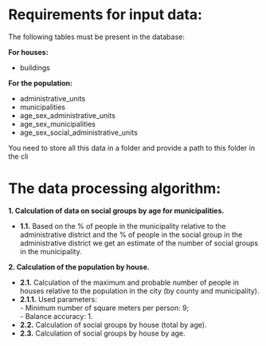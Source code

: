 # Requirements for input data:  

The following tables must be present in the database:

**For houses:**
- buildings

**For the population:**
- administrative_units
- municipalities
- age_sex_administrative_units
- age_sex_municipalities
- age_sex_social_administrative_units

You need to store all this data in a folder and provide a path to this folder in the cli


# The data processing algorithm:

**1. Calculation of data on social groups by age for municipalities.**
- **1.1.** Based on the % of people in the municipality relative to the administrative district and the % of people in the social group in the                        administrative district we get an estimate of the number of social groups in the municipality.

**2. Calculation of the population by house.**
- **2.1.** Calculation of the maximum and probable number of people in houses relative to the population in the city (by county and municipality).
- **2.1.1.** Used parameters:  
             - Minimum number of square meters per person: 9;  
             - Balance accuracy: 1.
- **2.2.** Calculation of social groups by house (total by age).
- **2.3.** Calculation of social groups by house by age.